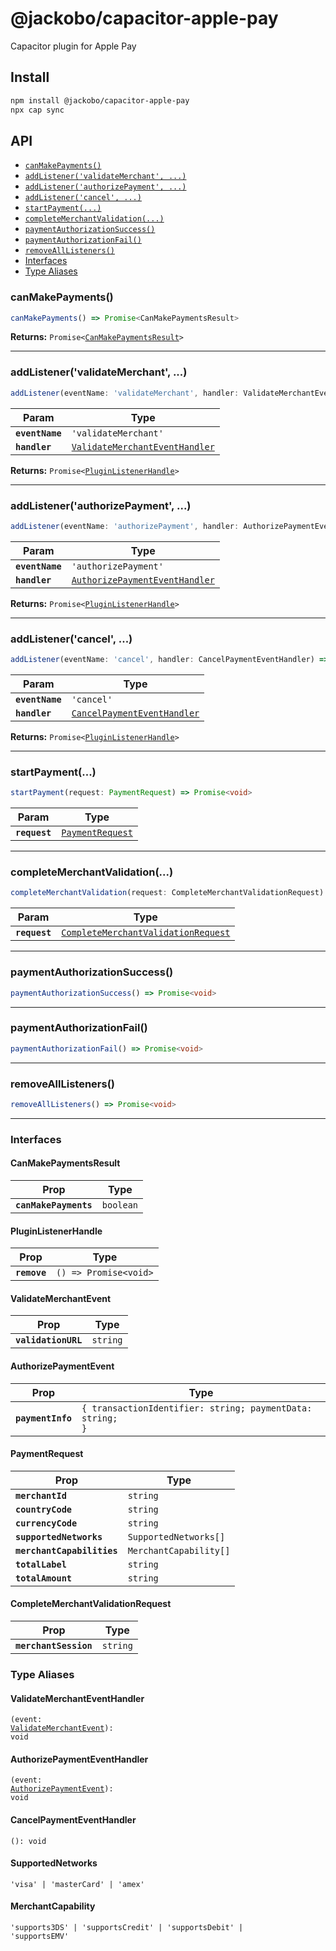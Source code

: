# @jackobo/capacitor-apple-pay

Capacitor plugin for Apple Pay

## Install

```bash
npm install @jackobo/capacitor-apple-pay
npx cap sync
```

## API

<docgen-index>

* [`canMakePayments()`](#canmakepayments)
* [`addListener('validateMerchant', ...)`](#addlistenervalidatemerchant-)
* [`addListener('authorizePayment', ...)`](#addlistenerauthorizepayment-)
* [`addListener('cancel', ...)`](#addlistenercancel-)
* [`startPayment(...)`](#startpayment)
* [`completeMerchantValidation(...)`](#completemerchantvalidation)
* [`paymentAuthorizationSuccess()`](#paymentauthorizationsuccess)
* [`paymentAuthorizationFail()`](#paymentauthorizationfail)
* [`removeAllListeners()`](#removealllisteners)
* [Interfaces](#interfaces)
* [Type Aliases](#type-aliases)

</docgen-index>

<docgen-api>
<!--Update the source file JSDoc comments and rerun docgen to update the docs below-->

### canMakePayments()

```typescript
canMakePayments() => Promise<CanMakePaymentsResult>
```

**Returns:** <code>Promise&lt;<a href="#canmakepaymentsresult">CanMakePaymentsResult</a>&gt;</code>

--------------------


### addListener('validateMerchant', ...)

```typescript
addListener(eventName: 'validateMerchant', handler: ValidateMerchantEventHandler) => Promise<PluginListenerHandle>
```

| Param           | Type                                                                                  |
| --------------- | ------------------------------------------------------------------------------------- |
| **`eventName`** | <code>'validateMerchant'</code>                                                       |
| **`handler`**   | <code><a href="#validatemerchanteventhandler">ValidateMerchantEventHandler</a></code> |

**Returns:** <code>Promise&lt;<a href="#pluginlistenerhandle">PluginListenerHandle</a>&gt;</code>

--------------------


### addListener('authorizePayment', ...)

```typescript
addListener(eventName: 'authorizePayment', handler: AuthorizePaymentEventHandler) => Promise<PluginListenerHandle>
```

| Param           | Type                                                                                  |
| --------------- | ------------------------------------------------------------------------------------- |
| **`eventName`** | <code>'authorizePayment'</code>                                                       |
| **`handler`**   | <code><a href="#authorizepaymenteventhandler">AuthorizePaymentEventHandler</a></code> |

**Returns:** <code>Promise&lt;<a href="#pluginlistenerhandle">PluginListenerHandle</a>&gt;</code>

--------------------


### addListener('cancel', ...)

```typescript
addListener(eventName: 'cancel', handler: CancelPaymentEventHandler) => Promise<PluginListenerHandle>
```

| Param           | Type                                                                            |
| --------------- | ------------------------------------------------------------------------------- |
| **`eventName`** | <code>'cancel'</code>                                                           |
| **`handler`**   | <code><a href="#cancelpaymenteventhandler">CancelPaymentEventHandler</a></code> |

**Returns:** <code>Promise&lt;<a href="#pluginlistenerhandle">PluginListenerHandle</a>&gt;</code>

--------------------


### startPayment(...)

```typescript
startPayment(request: PaymentRequest) => Promise<void>
```

| Param         | Type                                                      |
| ------------- | --------------------------------------------------------- |
| **`request`** | <code><a href="#paymentrequest">PaymentRequest</a></code> |

--------------------


### completeMerchantValidation(...)

```typescript
completeMerchantValidation(request: CompleteMerchantValidationRequest) => Promise<void>
```

| Param         | Type                                                                                            |
| ------------- | ----------------------------------------------------------------------------------------------- |
| **`request`** | <code><a href="#completemerchantvalidationrequest">CompleteMerchantValidationRequest</a></code> |

--------------------


### paymentAuthorizationSuccess()

```typescript
paymentAuthorizationSuccess() => Promise<void>
```

--------------------


### paymentAuthorizationFail()

```typescript
paymentAuthorizationFail() => Promise<void>
```

--------------------


### removeAllListeners()

```typescript
removeAllListeners() => Promise<void>
```

--------------------


### Interfaces


#### CanMakePaymentsResult

| Prop                  | Type                 |
| --------------------- | -------------------- |
| **`canMakePayments`** | <code>boolean</code> |


#### PluginListenerHandle

| Prop         | Type                                      |
| ------------ | ----------------------------------------- |
| **`remove`** | <code>() =&gt; Promise&lt;void&gt;</code> |


#### ValidateMerchantEvent

| Prop                | Type                |
| ------------------- | ------------------- |
| **`validationURL`** | <code>string</code> |


#### AuthorizePaymentEvent

| Prop              | Type                                                                 |
| ----------------- | -------------------------------------------------------------------- |
| **`paymentInfo`** | <code>{ transactionIdentifier: string; paymentData: string; }</code> |


#### PaymentRequest

| Prop                       | Type                              |
| -------------------------- | --------------------------------- |
| **`merchantId`**           | <code>string</code>               |
| **`countryCode`**          | <code>string</code>               |
| **`currencyCode`**         | <code>string</code>               |
| **`supportedNetworks`**    | <code>SupportedNetworks[]</code>  |
| **`merchantCapabilities`** | <code>MerchantCapability[]</code> |
| **`totalLabel`**           | <code>string</code>               |
| **`totalAmount`**          | <code>string</code>               |


#### CompleteMerchantValidationRequest

| Prop                  | Type                |
| --------------------- | ------------------- |
| **`merchantSession`** | <code>string</code> |


### Type Aliases


#### ValidateMerchantEventHandler

<code>(event: <a href="#validatemerchantevent">ValidateMerchantEvent</a>): void</code>


#### AuthorizePaymentEventHandler

<code>(event: <a href="#authorizepaymentevent">AuthorizePaymentEvent</a>): void</code>


#### CancelPaymentEventHandler

<code>(): void</code>


#### SupportedNetworks

<code>'visa' | 'masterCard' | 'amex'</code>


#### MerchantCapability

<code>'supports3DS' | 'supportsCredit' | 'supportsDebit' | 'supportsEMV'</code>

</docgen-api>
